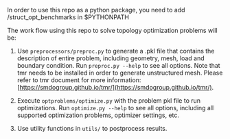 In order to use this repo as a python package, you need to add /struct_opt_benchmarks in $PYTHONPATH

The work flow using this repo to solve topology optimization problems will be:

1. Use `preprocessors/preproc.py` to generate a .pkl file that contains the description of entire problem,
including geometry, mesh, load and boundary condition. Run `preproc.py --help` to see all options.
Note that tmr needs to be installed in order to generate unstructured mesh. Please refer to tmr document for
more information: [https://smdogroup.github.io/tmr/](https://smdogroup.github.io/tmr/).

2. Execute `optproblems/optimize.py` with the problem pkl file to run optimizations. Run `optimize.py --help`
to see all options, including all supported optimization problems, optimizer settings, etc.

3. Use utility functions in `utils/` to postprocess results.
